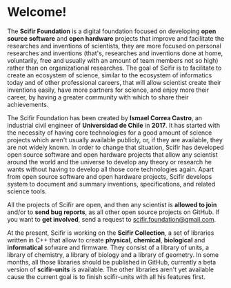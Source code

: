 # Welcome!
The **Scifir Foundation** is a digital foundation focused on developing **open source software** and **open hardware** projects that improve and facilitate the researches and inventions of scientists, they are more focused on personal researches and inventions (that's, researches and inventions done at home, voluntarily, free and usually with an amount of team members not so high) rather than on organizational researches. The goal of Scifir is to facilitate to create an ecosystem of science, similar to the ecosystem of informatics today and of other professional careers, that will allow scientist create their inventions easily, have more partners for science, and enjoy more their career, by having a greater community with which to share their achievements.

The Scifir Foundation has been created by **Ismael Correa Castro**, an industrial civil engineer of **Universidad de Chile** in **2017**. It has started with the necessity of having core technologies for a good amount of science projects which aren't usually available publicly, or, if they are available, they are not widely known. In order to change that situation, Scifir has developed open source software and open hardware projects that allow any scientist around the world and the universe to develop any theory or research he wants without having to develop all those core technologies again. Apart from open source software and open hardware projects, Scifir develops system to document and summary inventions, specifications, and related science tools.

All the projects of Scifir are open, and then any scientist is **allowed to join** and/or to **send bug reports**, as all other open source projects on GitHub. If you want to **get involved**, send a request to scifir.foundation@gmail.com.

At the present, Scifir is working on the **Scifir Collection**, a set of libraries written in C++ that allow to create **physical**, **chemical**, **biological** and **informatical** sofware and firmware. They consist of a library of units, a library of chemistry, a library of biology and a library of geometry. In some months, all those libraries should be published in GitHub, currently a beta version of **scifir-units** is available. The other libraries aren't yet available cause the current goal is to finish scifir-units with all his features first.
